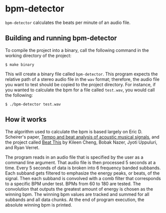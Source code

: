 # bpm-detector

`bpm-detector` calculates the beats per minute of an audio file.

## Building and running bpm-detector

To compile the project into a binary, call the following command in the working directory of the project:

    $ make binary

This will create a binary file called `bpm-detector`. This program expects the relative path of a stereo audio file in the `wav` format; therefore, the audio file you want to test should be copied to the project directory. For instance, if you wanted to calculate the bpm for a file called `test.wav`, you would call the following:

    $ ./bpm-detector test.wav

## How it works

The algorithm used to calculate the bpm is based largely on Eric D. Scheirer's paper, [Tempo and beat analysis of acoustic musical signals](http://www.iro.umontreal.ca/~pift6080/H09/documents/papers/scheirer_jasa.pdf), and the project called [Beat This](https://www.clear.rice.edu/elec301/Projects01/beat_sync/index.html) by Kileen Cheng, Bobak Nazer, Jyoti Uppuluri, and Ryan Verret.

The program reads in an audio file that is specified by the user as a command line argument. That audio file is then processed 5 seconds at a time. Every 5 seconds of data is broken into 6 frequency banded subbands. Each subband gets filtered to emphasize the energy peaks, or beats, of the signal. Then each subband is convolved with a comb filter that corresponds to a specific BPM under test. BPMs from 60 to 180 are tested. The convolution that outputs the greatest amount of energy is chosen as the winning bpm. The winning bpm values are tracked and summed for all subbands and all data chunks. At the end of program execution, the absolute winning bpm is printed.




